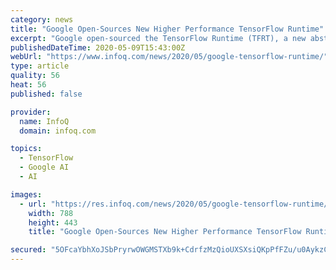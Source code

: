 ```yaml
---
category: news
title: "Google Open-Sources New Higher Performance TensorFlow Runtime"
excerpt: "Google open-sourced the TensorFlow Runtime (TFRT), a new abstraction layer for their TensorFlow deep-learning framework that allows models to achieve better inference performance across different hardware platforms."
publishedDateTime: 2020-05-09T15:43:00Z
webUrl: "https://www.infoq.com/news/2020/05/google-tensorflow-runtime/"
type: article
quality: 56
heat: 56
published: false

provider:
  name: InfoQ
  domain: infoq.com

topics:
  - TensorFlow
  - Google AI
  - AI

images:
  - url: "https://res.infoq.com/news/2020/05/google-tensorflow-runtime/en/headerimage/google-tensorflow-runtime-1589032710549.jpg"
    width: 788
    height: 443
    title: "Google Open-Sources New Higher Performance TensorFlow Runtime"

secured: "5OFcaYbhXoJSbPryrwOWGMSTXb9k+CdrfzMzQioUXSXsiQKpPfFZu/u0AykzCHTGupx0Np1fYEON9C/svzNeY0zMudOvknP27kOHB4Las3zg/Cqb0Yzfr3GE92ZtAvyQ9oVaooCcijmGDnZffcL2bAX9hR6skn9r8xrxQE9RhxqsSHMq3VGkznSh/WT+qE84lKXaamMNqrTiPjTQQIloN2mZKSGZ7euQkRn3DJRMavMKzIn60FHaJIX6jeDS4Obgy3GY8gc+g3yvlHCbCc1R2BdLFp9T9M4tB79VG5Cu2evTcqMgp+ZkXG2VlsUKNPJ8AKvpbKAZjRNzqv686aIdpozWfZW3qJyUg7osFwm9TKVXSw2UkwUPnxZ0MtmXxL3HGXRjIjrNZTufU5PcmdP6MYeSkGdwN0pYEpF3U8fMm8sZRdvBjeaRHqiSMZA6tOQ72JZhC3cSKceIqvn9OsugGaZRQO618cdcjvglXFOACIc=;jv8qKNOIyWoPMtAe2KSkHA=="
---
```


